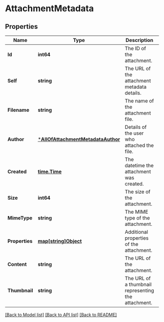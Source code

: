 # AttachmentMetadata

## Properties
Name | Type | Description | Notes
------------ | ------------- | ------------- | -------------
**Id** | **int64** | The ID of the attachment. | [optional] [default to null]
**Self** | **string** | The URL of the attachment metadata details. | [optional] [default to null]
**Filename** | **string** | The name of the attachment file. | [optional] [default to null]
**Author** | [***AllOfAttachmentMetadataAuthor**](AllOfAttachmentMetadataAuthor.md) | Details of the user who attached the file. | [optional] [default to null]
**Created** | [**time.Time**](time.Time.md) | The datetime the attachment was created. | [optional] [default to null]
**Size** | **int64** | The size of the attachment. | [optional] [default to null]
**MimeType** | **string** | The MIME type of the attachment. | [optional] [default to null]
**Properties** | [**map[string]Object**](.md) | Additional properties of the attachment. | [optional] [default to null]
**Content** | **string** | The URL of the attachment. | [optional] [default to null]
**Thumbnail** | **string** | The URL of a thumbnail representing the attachment. | [optional] [default to null]

[[Back to Model list]](../README.md#documentation-for-models) [[Back to API list]](../README.md#documentation-for-api-endpoints) [[Back to README]](../README.md)


